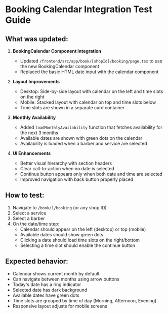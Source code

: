 # Booking Calendar Integration Test Guide

## What was updated:

1. **BookingCalendar Component Integration**
   - Updated `/frontend/src/app/book/[shopId]/booking/page.tsx` to use the new BookingCalendar component
   - Replaced the basic HTML date input with the calendar component

2. **Layout Improvements**
   - Desktop: Side-by-side layout with calendar on the left and time slots on the right
   - Mobile: Stacked layout with calendar on top and time slots below
   - Time slots are shown in a separate card container

3. **Monthly Availability**
   - Added `loadMonthlyAvailability` function that fetches availability for the next 3 months
   - Available dates are shown with green dots on the calendar
   - Availability is loaded when a barber and service are selected

4. **UI Enhancements**
   - Better visual hierarchy with section headers
   - Clear call-to-action when no date is selected
   - Continue button appears only when both date and time are selected
   - Improved navigation with back button properly placed

## How to test:

1. Navigate to `/book/1/booking` (or any shop ID)
2. Select a service
3. Select a barber
4. On the date/time step:
   - Calendar should appear on the left (desktop) or top (mobile)
   - Available dates should show green dots
   - Clicking a date should load time slots on the right/bottom
   - Selecting a time slot should enable the continue button

## Expected behavior:

- Calendar shows current month by default
- Can navigate between months using arrow buttons
- Today's date has a ring indicator
- Selected date has dark background
- Available dates have green dots
- Time slots are grouped by time of day (Morning, Afternoon, Evening)
- Responsive layout adjusts for mobile screens